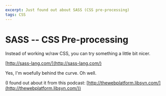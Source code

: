 ```yaml
---
excerpt: Just found out about SASS (CSS pre-processing)
tags: CSS
---
```


SASS -- CSS Pre-processing
===========================

Instead of working w/raw CSS, you can try something a little bit nicer.

[http://sass-lang.com/](http://sass-lang.com/)

Yes, I'm woefully behind the curve.  Oh well.

(I found out about it from this podcast: [http://thewebplatform.libsyn.com/](http://thewebplatform.libsyn.com/))
